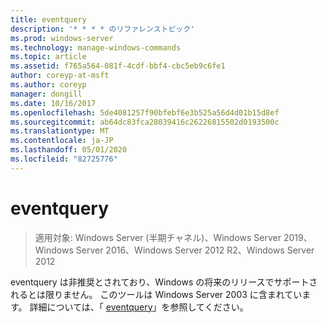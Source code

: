 ```yaml
---
title: eventquery
description: '* * * * のリファレンストピック'
ms.prod: windows-server
ms.technology: manage-windows-commands
ms.topic: article
ms.assetid: f765a564-081f-4cdf-bbf4-cbc5eb9c6fe1
author: coreyp-at-msft
ms.author: coreyp
manager: dongill
ms.date: 10/16/2017
ms.openlocfilehash: 5de4081257f90bfebf6e3b525a56d4d01b15d8ef
ms.sourcegitcommit: ab64dc83fca28039416c26226815502d0193500c
ms.translationtype: MT
ms.contentlocale: ja-JP
ms.lasthandoff: 05/01/2020
ms.locfileid: "82725776"
---
```

# <a name="eventquery"></a>eventquery

> 適用対象: Windows Server (半期チャネル)、Windows Server 2019、Windows Server 2016、Windows Server 2012 R2、Windows Server 2012

eventquery は非推奨とされており、Windows の将来のリリースでサポートされるとは限りません。
このツールは Windows Server 2003 に含まれています。 詳細については、「 [eventquery](https://technet.microsoft.com/library/cc772995(v=ws.10).aspx)」を参照してください。
